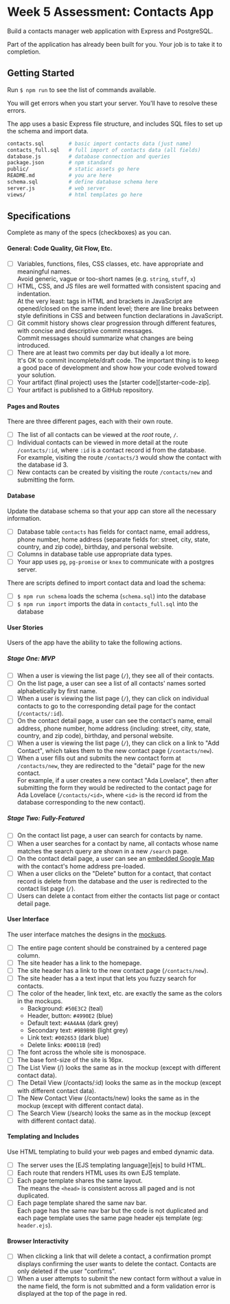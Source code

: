 # Week 5 Assessment: Contacts App

Build a contacts manager web application with Express and PostgreSQL.

Part of the application has already been built for you. Your job is to take it to completion.

## Getting Started

Run `$ npm run` to see the list of commands available.

You will get errors when you start your server. You'll have to resolve these errors.

The app uses a basic Express file structure, and includes SQL files to set up the schema and import data.

```sh
contacts.sql        # basic import contacts data (just name)
contacts_full.sql   # full import of contacts data (all fields)
database.js         # database connection and queries
package.json        # npm standard
public/             # static assets go here
README.md           # you are here
schema.sql          # define database schema here
server.js           # web server
views/              # html templates go here
```

## Specifications

Complete as many of the specs (checkboxes) as you can.

#### General: Code Quality, Git Flow, Etc.

- [ ] Variables, functions, files, CSS classes, etc. have appropriate and meaningful names.
    <br>Avoid generic, vague or too-short names (e.g. `string`, `stuff`, `x`)
- [ ] HTML, CSS, and JS files are well formatted with consistent spacing and indentation.
    <br>At the very least: tags in HTML and brackets in JavaScript are opened/closed on the same indent level; there are line breaks between style definitions in CSS and between function declarations in JavaScript.
- [ ] Git commit history shows clear progression through different features, with concise and descriptive commit messages.
    <br>Commit messages should summarize what changes are being introduced.
- [ ] There are at least two commits per day but ideally a lot more.
    <br>It's OK to commit incomplete/draft code. The important thing is to keep a good pace of development and show how your code evolved toward your solution.
- [ ] Your artifact (final project) uses the [starter code][starter-code-zip].
- [ ] Your artifact is published to a GitHub repository.

#### Pages and Routes

There are three different pages, each with their own route.

- [ ] The list of all contacts can be viewed at the _root_ route, `/`.
- [ ] Individual contacts can be viewed in more detail at the route `/contacts/:id`, where `:id` is a contact record id from the database.
    <br>For example, visiting the route `/contacts/3` would show the contact with the database id 3.
- [ ] New contacts can be created by visiting the route `/contacts/new` and submitting the form.

#### Database

Update the database schema so that your app can store all the necessary information.

- [ ] Database table `contacts` has fields for contact name, email address, phone number, home address (separate fields for: street, city, state, country, and zip code), birthday, and personal website.
- [ ] Columns in database table use appropriate data types.
- [ ] Your app uses `pg`, `pg-promise` or `knex` to communicate with a postgres server.

There are scripts defined to import contact data and load the schema:
- [ ] `$ npm run schema` loads the schema (`schema.sql`) into the database
- [ ] `$ npm run import` imports the data in `contacts_full.sql` into the database

#### User Stories

Users of the app have the ability to take the following actions.

##### Stage One: MVP

- [ ] When a user is viewing the list page (`/`), they see all of their contacts.
- [ ] On the list page, a user can see a list of all contacts' names sorted alphabetically by first name.
- [ ] When a user is viewing the list page (`/`), they can click on individual contacts to go to the corresponding detail page for the contact (`/contacts/:id`).
- [ ] On the contact detail page, a user can see the contact's name, email address, phone number, home address (including: street, city, state, country, and zip code), birthday, and personal website.
- [ ] When a user is viewing the list page (`/`), they can click on a link to "Add Contact", which takes them to the new contact page (`/contacts/new`).
- [ ] When a user fills out and submits the new contact form at `/contacts/new`, they are redirected to the "detail" page for the new contact.
    <br>For example, if a user creates a new contact "Ada Lovelace", then after submitting the form they would be redirected to the contact page for Ada Lovelace (`/contacts/<id>`, where `<id>` is the record id from the database corresponding to the new contact).

##### Stage Two: Fully-Featured

- [ ] On the contact list page, a user can search for contacts by name.
- [ ] When a user searches for a contact by name, all contacts whose name matches the search query are shown in a new `/search` page.
- [ ] On the contact detail page, a user can see an [embedded Google Map](https://developers.google.com/maps/documentation/embed/) with the contact's home address pre-loaded.
- [ ] When a user clicks on the "Delete" button for a contact, that contact record is delete from the database and the user is redirected to the contact list page (`/`).
- [ ] Users can delete a contact from either the contacts list page or contact detail page.

#### User Interface

The user interface matches the designs in the [mockups](#mockups).

- [ ] The entire page content should be constrained by a centered page column.
- [ ] The site header has a link to the homepage.
- [ ] The site header has a link to the new contact page (`/contacts/new`).
- [ ] The site header has a a text input that lets you fuzzy search for contacts.
- [ ] The color of the header, link text, etc. are exactly the same as the colors in the mockups.
  - Background: `#50E3C2` (teal)
  - Header, button: `#4990E2` (blue)
  - Default text: `#4A4A4A` (dark grey)
  - Secondary text: `#9B9B9B` (light grey)
  - Link text: `#002653` (dark blue)
  - Delete links: `#D0011B` (red)
- [ ] The font across the whole site is monospace.
- [ ] The base font-size of the site is 16px.
- [ ] The List View (/) looks the same as in the mockup (except with different contact data).
- [ ] The Detail View (/contacts/:id) looks the same as in the mockup (except with different contact data).
- [ ] The New Contact View (/contacts/new) looks the same as in the mockup (except with different contact data).
- [ ] The Search View (/search) looks the same as in the mockup (except with different contact data).

#### Templating and Includes

Use HTML templating to build your web pages and embed dynamic data.

- [ ] The server uses the [EJS templating language][ejs] to build HTML.
- [ ] Each route that renders HTML uses its own EJS template.
- [ ] Each page template shares the same layout.
  <br/>The means the `<head>` is consistent across all paged and is not duplicated.
- [ ] Each page template shared the same nav bar.
  <br/>Each page has the same nav bar but the code is not duplicated and each page template uses the same page header ejs template (eg: `header.ejs`).

#### Browser Interactivity

- [ ] When clicking a link that will delete a contact, a confirmation prompt displays confirming the user wants to delete the contact. Contacts are only deleted if the user "confirms".
- [ ] When a user attempts to submit the new contact form without a value in the name field, the form is not submitted and a form validation error is displayed at the top of the page in red.
